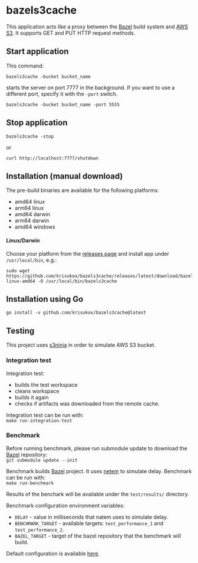 # bazels3cache

This application acts like a proxy between the [Bazel](https://bazel.build/) build system and [AWS S3](https://aws.amazon.com/s3/). It supports GET and PUT HTTP request methods.


## Start application

This command:

```
bazels3cache -bucket bucket_name
```

starts the server on port 7777 in the background. If you want to use a different port, specify it with the `-port` switch.

```
bazels3cache -bucket bucket_name -port 5555
```

## Stop application

```
bazels3cache -stop
```
or
```
curl http://localhost:7777/shutdown
```

## Installation (manual download)
The pre-build binaries are available for the following platforms:
- amd64 linux
- arm64 linux
- amd64 darwin
- arm64 darwin
- amd64 windows

#### Linux/Darwin

Choose your platform from the [releases page](https://github.com/krisukox/bazels3cache/releases/) and install app under `/usr/local/bin`, e.g.:

```
sudo wget https://github.com/krisukox/bazels3cache/releases/latest/download/bazels3cache-linux-amd64 -O /usr/local/bin/bazels3cache
```

## Installation using Go

```
go install -v github.com/krisukox/bazels3cache@latest
```

## Testing

This project uses [s3ninja](https://s3ninja.net/) in order to simulate AWS S3 bucket.

### Integration test

Integration test:
- builds the test workspace
- cleans workspace
- builds it again
- checks if artifacts was downloaded from the remote cache.

Integration test can be run with:  
`make run-integration-test`

### Benchmark

Before running benchmark, please run submodule update to download the [Bazel](https://github.com/bazelbuild/bazel) repository:  
`git submodule update --init`

Benchmark builds [Bazel](https://github.com/bazelbuild/bazel) project. It uses [netem](https://wiki.linuxfoundation.org/networking/netem) to simulate delay. Benchmark can be run with:  
`make run-benchmark`

Results of the benchark will be available under the `test/results/` directory.

Benchmark configuration environment variables:  
- `DELAY` - value in milliseconds that natem uses to simulate delay.
- `BENCHMARK_TARGET` - available targets: `test_performance_1` and `test_performance_2`.
- `BAZEL_TARGET` - target of the bazel repository that the benchmark will build.

Default configuration is available [here](https://github.com/krisukox/bazels3cache/blob/main/test/benchmark.env).


